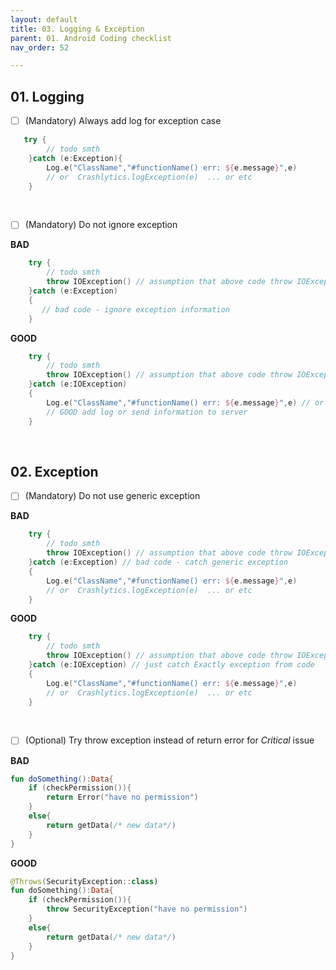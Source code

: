 ```yaml
---
layout: default
title: 03. Logging & Exception
parent: 01. Android Coding checklist
nav_order: 52

---
```


## 01. Logging

- [ ] (Mandatory) Always add log for exception case

```kotlin
   try {
        // todo smth
    }catch (e:Exception){
        Log.e("ClassName","#functionName() err: ${e.message}",e)
        // or  Crashlytics.logException(e)  ... or etc
    }
```

<br />

- [ ] (Mandatory) Do not ignore exception

__BAD__

```kotlin
    try {
        // todo smth
        throw IOException() // assumption that above code throw IOException when error
    }catch (e:Exception) 
    {
       // bad code - ignore exception information
    }
```

__GOOD__
```kotlin
    try {
        // todo smth
        throw IOException() // assumption that above code throw IOException when error
    }catch (e:IOException) 
    {
        Log.e("ClassName","#functionName() err: ${e.message}",e) // or  Crashlytics.logException(e)  ... or etc
        // GOOD add log or send information to server
    }
```

<br />

## 02. Exception

- [ ] (Mandatory) Do not use generic exception

__BAD__

```kotlin
    try {
        // todo smth
        throw IOException() // assumption that above code throw IOException when error
    }catch (e:Exception) // bad code - catch generic exception
    {
        Log.e("ClassName","#functionName() err: ${e.message}",e)
        // or  Crashlytics.logException(e)  ... or etc
    }
```

__GOOD__
```kotlin
    try {
        // todo smth
        throw IOException() // assumption that above code throw IOException when error
    }catch (e:IOException) // just catch Exactly exception from code
    {
        Log.e("ClassName","#functionName() err: ${e.message}",e)
        // or  Crashlytics.logException(e)  ... or etc
    }
```

<br />

- [ ] (Optional) Try throw exception instead of return error for *Critical* issue

__BAD__

```kotlin
fun doSomething():Data{
    if (checkPermission()){
        return Error("have no permission")
    }
    else{
        return getData(/* new data*/)
    }
}
```

__GOOD__

```kotlin
@Throws(SecurityException::class)
fun doSomething():Data{
    if (checkPermission()){
        throw SecurityException("have no permission")
    }
    else{
        return getData(/* new data*/)
    }
}
```